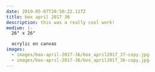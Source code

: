 ```yaml
---
date: 2019-05-07T20:50:22.117Z
title: box april 2017 36
description: this was a really cool work!
medium: |-
  26" x 26"

  acrylic on canvas
images:
  - images/box-april-2017-36/box_april2017_37-copy.jpg
  - images/box-april-2017-36/box_april2017_36-copy.jpg
---
```

